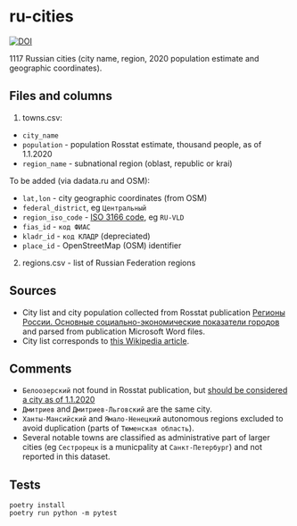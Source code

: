 # ru-cities

[![DOI](https://zenodo.org/badge/DOI/10.5281/zenodo.5148693.svg)](https://doi.org/10.5281/zenodo.5148693)

1117 Russian cities (city name, region, 2020 population estimate and geographic coordinates).

## Files and columns

1. towns.csv:

- `city_name`
- `population` - population Rosstat estimate, thousand people, as of 1.1.2020
- `region_name` - subnational region (oblast, republic or krai)

To be added (via dadata.ru and OSM):

- `lat,lon` - city geographic coordinates (from OSM)
- `federal_district`, eg `Центральный`
- `region_iso_code` - [ISO 3166 code](https://en.wikipedia.org/wiki/ISO_3166-2:RU), eg `RU-VLD`
- `fias_id` - `код ФИАС`
- `kladr_id` - `код КЛАДР` (depreciated)
- `place_id` - OpenStreetMap (OSM) identifier

2. regions.csv - list of Russian Federation regions

## Sources

- City list and city population collected from Rosstat publication [Регионы России. Основные социально-экономические показатели городов](https://rosstat.gov.ru/folder/210/document/13206) and parsed from publication Microsoft Word files.
- City list corresponds to [this Wikipedia article](https://ru.wikipedia.org/wiki/%D0%A1%D0%BF%D0%B8%D1%81%D0%BE%D0%BA_%D0%B3%D0%BE%D1%80%D0%BE%D0%B4%D0%BE%D0%B2_%D0%A0%D0%BE%D1%81%D1%81%D0%B8%D0%B8).

## Comments

- `Белоозерский` not found in Rosstat publication, but [should be considered a city as of 1.1.2020](https://github.com/epogrebnyak/ru-cities/issues/5#issuecomment-886179980)
- `Дмитриев` and `Дмитриев-Льговский` are the same city.
- `Ханты-Мансийский` and `Ямало-Ненецкий` autonomous regions excluded to avoid duplication
  (parts of `Тюменская область`).
- Several notable towns are classified as administrative part of larger cities (eg `Сестрорецк` is a municpality at  `Санкт-Петербург`) and not reported in this dataset.

## Tests

```
poetry install
poetry run python -m pytest
```
